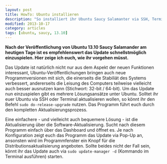```yaml
---
layout: post
title: HowTo: Ubuntu installieren
description: "So installiert ihr Ubuntu Saucy Salamanter via SSH, Terminal oder über den Desktop"
modified: 2013-10-17
category: articles
tags: [ubuntu, saucy, 13.10]
---
```


**Nach der Veröffentlichung von Ubuntu 13.10 Saucy Salamander am heutigen Tage ist es empfehlenswert das Update schnellstmöglich einzuspielen. Hier zeige ich euch, wie ihr vorgehen müsst.**

Das Update ist natürlich nicht nur aus dem Aspekt der neuen Funktionen interessant, Ubuntu-Veröffentlichungen bringen auch neue Programmversionen mit sich, die einerseits die Stabiliät des Systems verbessert, andererseits die Leisung des Computers teilweise vielleicht auch besser ausnutzen kann (Stichwort: 32-bit / 64-bit).
Um das Update nun einzuspielen gibt es mehrere Lösungsansätze unter Ubuntu. Solltet ihr euer Ubuntu via SSH oder Terminal aktualisieren wollen, so könnt ihr den Befehl `sudo do-release-upgrade` nutzen. Das Programm führt euch durch den kompletten Aktualisierungsprozess.

Eine einfachere - und vielleicht auch bequemere Lösung - ist die Aktualisierung über die Software-Aktualisierung. Sucht nach diesem Programm einfach über das Dashboard und öffnet es. Je nach Konfiguration zeigt euch das Programm das Update via Pop-Up an, ansonsten wird im Programmfenster ein Knopf für die Distributionsaktualisierung angeboten. Sollte beides nicht der Fall sein, könnt ihr das Update auch via `sudo update-manager -d` (Kommando im Terminal ausführen) starten.
